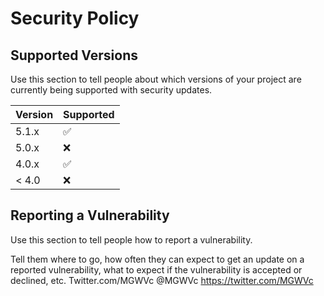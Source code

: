 # Security Policy

## Supported Versions

Use this section to tell people about which versions of your project are
currently being supported with security updates.

| Version | Supported          |
| ------- | ------------------ |
| 5.1.x   | :white_check_mark: |
| 5.0.x   | :x:                |
| 4.0.x   | :white_check_mark: |
| < 4.0   | :x:                |

## Reporting a Vulnerability


Use this section to tell people how to report a vulnerability.

Tell them where to go, how often they can expect to get an update on a
reported vulnerability, what to expect if the vulnerability is accepted or
declined, etc.
Twitter.com/MGWVc
@MGWVc
https://twitter.com/MGWVc

